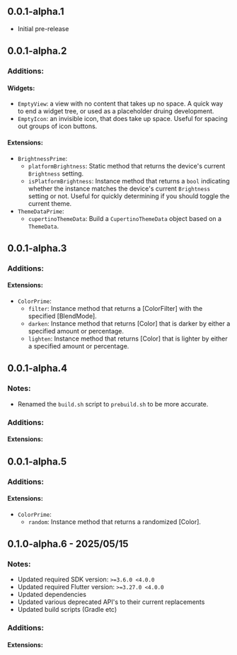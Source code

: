 ## 0.0.1-alpha.1

* Initial pre-release

## 0.0.1-alpha.2

### Additions:

#### Widgets:
  * `EmptyView`: a view with no content that takes up no space. A quick way to end a widget tree, or used as a placeholder druing development.
  * `EmptyIcon`: an invisible icon, that does take up space. Useful for spacing out groups of icon buttons.

#### Extensions:
  * `BrightnessPrime`:
    * `platformBrightness`: Static method that returns the device's current `Brightness` setting.
    * `isPlatformBrightness`: Instance method that returns a `bool` indicating whether the instance matches the device's current `Brightness` setting or not. Useful for quickly determining if you should toggle the current theme.
  * `ThemeDataPrime`:
    * `cupertinoThemeData`: Build a `CupertinoThemeData` object based on a `ThemeData`.

## 0.0.1-alpha.3

### Additions:

#### Extensions:
  * `ColorPrime`:
    * `filter`: Instance method that returns a [ColorFilter] with the specified [BlendMode].
    * `darken`: Instance method that returns [Color] that is darker by either a specified amount or percentage.
    * `lighten`: Instance method that returns [Color] that is lighter by either a specified amount or percentage.

## 0.0.1-alpha.4

### Notes:
  * Renamed the `build.sh` script to `prebuild.sh` to be more accurate.

### Additions:

#### Extensions:

## 0.0.1-alpha.5

### Additions:

#### Extensions:
  * `ColorPrime`:
    * `random`: Instance method that returns a randomized [Color].


## 0.1.0-alpha.6 - 2025/05/15

### Notes:
  * Updated required SDK version: `>=3.6.0 <4.0.0`
  * Updated required Flutter version: `>=3.27.0 <4.0.0`
  * Updated dependencies
  * Updated various deprecated API's to their current replacements
  * Updated build scripts (Gradle etc)

### Additions:

#### Extensions:

